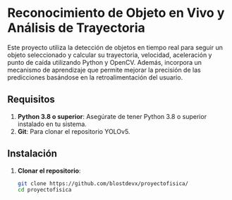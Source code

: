 # Reconocimiento de Objeto en Vivo y Análisis de Trayectoria

Este proyecto utiliza la detección de objetos en tiempo real para seguir un objeto seleccionado y calcular su trayectoria, velocidad, aceleración y punto de caída utilizando Python y OpenCV. Además, incorpora un mecanismo de aprendizaje que permite mejorar la precisión de las predicciones basándose en la retroalimentación del usuario.

## Requisitos

1. **Python 3.8 o superior**: Asegúrate de tener Python 3.8 o superior instalado en tu sistema.
2. **Git**: Para clonar el repositorio YOLOv5.

## Instalación

1. **Clonar el repositorio**:
   ```bash
   git clone https://github.com/blostdevx/proyectofisica/
   cd proyectofisica

   
